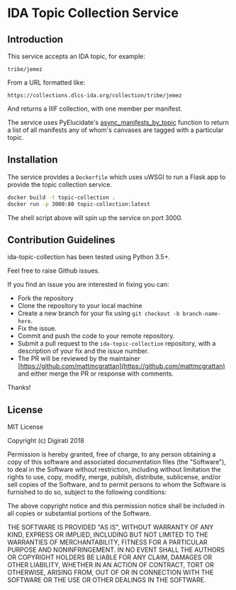 # IDA Topic Collection Service

## Introduction

This service accepts an IDA topic, for example:

`tribe/jemez`

From a URL formatted like:

`https://collections.dlcs-ida.org/collection/tribe/jemez`

And returns a IIIF collection, with one member per manifest.

The service uses PyElucidate's [async_manifests_by_topic](https://pyelucidate.readthedocs.io/en/latest/pyelucidate.html#pyelucidate.pyelucidate.async_manifests_by_topic) function
to return a list of all manifests any of whom's canvases are tagged with a particular topic.

## Installation

The service provides a `Dockerfile` which uses uWSGI to run a Flask app to provide the topic collection service.


```bash
docker build -t topic-collection .
docker run -p 3000:80 topic-collection:latest
```

The shell script above will spin up the service on port 3000.


## Contribution Guidelines

ida-topic-collection has been tested using Python 3.5+. 

Feel free to raise Github issues. 

If you find an issue you are interested in fixing you can:


* Fork the repository
* Clone the repository to your local machine
* Create a new branch for your fix using `git checkout -b branch-name-here`.
* Fix the issue.
* Commit and push the code to your remote repository.
* Submit a pull request to the `ida-topic-collection` repository, with a description of your fix and the issue number.
* The PR will be reviewed by the maintainer [https://github.com/mattmcgrattan](https://github.com/mattmcgrattan) and either merge the PR or response with comments.

Thanks!

## License

MIT License

Copyright (c) Digirati 2018

Permission is hereby granted, free of charge, to any person obtaining a copy
of this software and associated documentation files (the "Software"), to deal
in the Software without restriction, including without limitation the rights
to use, copy, modify, merge, publish, distribute, sublicense, and/or sell
copies of the Software, and to permit persons to whom the Software is
furnished to do so, subject to the following conditions:

The above copyright notice and this permission notice shall be included in all
copies or substantial portions of the Software.

THE SOFTWARE IS PROVIDED "AS IS", WITHOUT WARRANTY OF ANY KIND, EXPRESS OR
IMPLIED, INCLUDING BUT NOT LIMITED TO THE WARRANTIES OF MERCHANTABILITY,
FITNESS FOR A PARTICULAR PURPOSE AND NONINFRINGEMENT. IN NO EVENT SHALL THE
AUTHORS OR COPYRIGHT HOLDERS BE LIABLE FOR ANY CLAIM, DAMAGES OR OTHER
LIABILITY, WHETHER IN AN ACTION OF CONTRACT, TORT OR OTHERWISE, ARISING FROM,
OUT OF OR IN CONNECTION WITH THE SOFTWARE OR THE USE OR OTHER DEALINGS IN THE
SOFTWARE.






